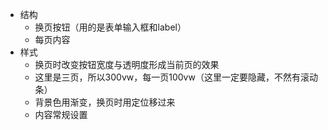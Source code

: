 - 结构
  - 换页按钮（用的是表单输入框和label）
  - 每页内容
- 样式
  - 换页时改变按钮宽度与透明度形成当前页的效果
  - 这里是三页，所以300vw，每一页100vw（这里一定要隐藏，不然有滚动条）
  - 背景色用渐变，换页时用定位移过来
  - 内容常规设置


